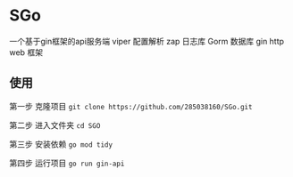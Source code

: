 # SGo
一个基于gin框架的api服务端
viper 配置解析
zap 日志库
Gorm 数据库
gin http web 框架


## 使用
第一步 克隆项目
`
git clone https://github.com/285038160/SGo.git
`

第二步 进入文件夹
`
cd SGO
`

第三步 安装依赖
`
go mod tidy
`

第四步 运行项目
`
go run gin-api
`